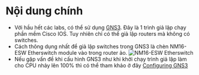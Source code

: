 # Nội dung chính
  * Với hầu hết các labs, có thể sử dụng [GNS3](https://www.gns3.com/). Đây là 1 trình giả lập chạy phần mềm Cisco IOS. Tuy nhiên chỉ có thể giả lập routers mà không có switches.
  * Cách thông dụng nhất để giả lập switches trong GNS3 là chèn NM16-ESW Etherswitch module vào trong router ảo.
    ![NM16-ESW Etherswitch](https://www.tonitrus.com/media/image/e9/5a/37/cisco-nm-16esw-1-16-port-10-100-etherswitch-nm-10102542-014.jpg)
  * Nếu gặp vấn đề khi cấu hình GNS3 như khi khởi chạy trình giả lập làm cho CPU nhảy lên 100% thì có thể tham khảo ở đây [Configuring GNS3](https://www.youtube.com/watch?v=NkEv6v6rqlA)
